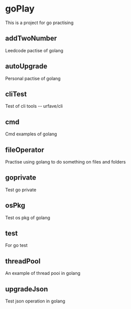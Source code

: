 # goPlay
This is a project for go practising  
## addTwoNumber  
Leedcode pactise of golang  
## autoUpgrade  
Personal pactise of golang  
## cliTest  
Test of cli tools -- urfave/cli  
## cmd  
Cmd examples of golang  
## fileOperator  
Practise using golang to do something on files and folders  
## goprivate  
Test go private   
## osPkg    
Test os pkg of golang  
## test  
For go test
## threadPool  
An example of thread pooi in golang  
## upgradeJson    
Test json operation in golang  
